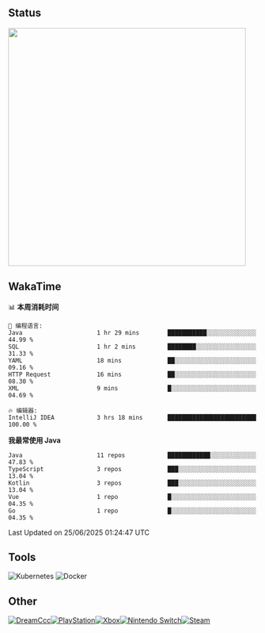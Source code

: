 ## Status
<img align="center" width="480px" src="https://github-readme-stats-one-bice.vercel.app/api?username=daizc311&theme=swift&show_icons=true&include_all_commits=true&count_private=true&role=OWNER,ORGANIZATION_MEMBER">

## WakaTime
<!--START_SECTION:waka-->
📊 **本周消耗时间** 

```text
💬 编程语言: 
Java                     1 hr 29 mins        ███████████░░░░░░░░░░░░░░   44.99 % 
SQL                      1 hr 2 mins         ████████░░░░░░░░░░░░░░░░░   31.33 % 
YAML                     18 mins             ██░░░░░░░░░░░░░░░░░░░░░░░   09.16 % 
HTTP Request             16 mins             ██░░░░░░░░░░░░░░░░░░░░░░░   08.30 % 
XML                      9 mins              █░░░░░░░░░░░░░░░░░░░░░░░░   04.69 % 

🔥 编辑器: 
IntelliJ IDEA            3 hrs 18 mins       █████████████████████████   100.00 % 
```

**我最常使用 Java** 

```text
Java                     11 repos            ████████████░░░░░░░░░░░░░   47.83 % 
TypeScript               3 repos             ███░░░░░░░░░░░░░░░░░░░░░░   13.04 % 
Kotlin                   3 repos             ███░░░░░░░░░░░░░░░░░░░░░░   13.04 % 
Vue                      1 repo              █░░░░░░░░░░░░░░░░░░░░░░░░   04.35 % 
Go                       1 repo              █░░░░░░░░░░░░░░░░░░░░░░░░   04.35 % 
```




 Last Updated on 25/06/2025 01:24:47 UTC
<!--END_SECTION:waka-->

## Tools
<div>  
  <img alt="Kubernetes" src="https://img.shields.io/badge/-Kubernetes-326CE5?style=for-the-badge&logo=Kubernetes&logoColor=white" />
  <img alt="Docker" src="https://img.shields.io/badge/-Docker-2496ED?style=for-the-badge&logo=Docker&logoColor=white" />
</div>

## Other
<div style="display:flex;">  
  <a href="https://daizc311.github.io/">
    <img alt="DreamCcc" src="https://img.shields.io/badge/Hexo-DreamCcc-000?style=for-the-badge&logo=Hexo&logoColor=white&labelColor=0E83CD&color=555" />
  </a></br>
  <a href="https://psnine.com/psnid/dream_light_ccc/">
    <img alt="PlayStation" src="https://img.shields.io/badge/PlayStation-Dream_Light_Ccc-000?style=for-the-badge&logo=PlayStation&logoColor=white&labelColor=003791&color=555" />
  </a></br>
  <a href="https://account.xbox.com/zh-cn/profile?gamertag=ArchSquash36540">
    <img alt="Xbox" src="https://img.shields.io/badge/Xbox-DreamCcc_6416-000?style=for-the-badge&logo=Xbox&logoColor=white&labelColor=107C10&color=555" />
  </a></br>
  <a href="https://accounts.nintendo.com/">
    <img alt="Nintendo Switch" src="https://img.shields.io/badge/Nintendo Switch-Dream_Light_Ccc-000?style=for-the-badge&logo=Nintendo Switch&logoColor=white&labelColor=E60012&color=555" />
  </a></br>
  <a href="https://steamcommunity.com/id/daizc311">
    <img alt="Steam" src="https://img.shields.io/badge/Steam-Daizc311-000?style=for-the-badge&logo=Steam&logoColor=white&logoColor=white&labelColor=000&color=555" />
  </a>
</div>

<!-- md为啥不能用？ -->
<!-- ![PlayStation 4](https://img.shields.io/badge/-PlayStation 4-003791?style=for-the-badge&logo=PlayStation 4&logoColor=white) -->
<!-- ![PlayStation Vita](https://img.shields.io/badge/-PlayStation Vita-107C10?style=for-the-badge&logo=PlayStation Vita&logoColor=white) -->





